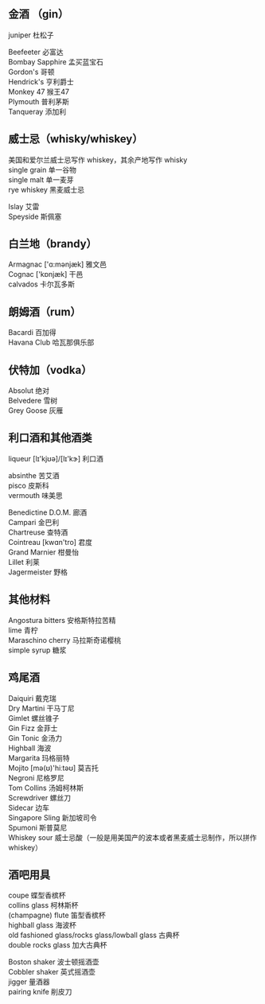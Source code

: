 
## 金酒  （gin）
juniper 杜松子  

Beefeeter 必富达  
Bombay Sapphire 孟买蓝宝石  
Gordon's 哥顿  
Hendrick's 亨利爵士  
Monkey 47 猴王47  
Plymouth 普利茅斯  
Tanqueray 添加利  

## 威士忌（whisky/whiskey）
美国和爱尔兰威士忌写作 whiskey，其余产地写作 whisky  
single grain 单一谷物  
single malt 单一麦芽  
rye whiskey 黑麦威士忌  

Islay 艾雷  
Speyside 斯佩塞  

## 白兰地（brandy）
Armagnac ['ɑ:mənjæk] 雅文邑  
Cognac ['kɒnjæk] 干邑  
calvados 卡尔瓦多斯  

## 朗姆酒（rum）
Bacardi 百加得  
Havana Club 哈瓦那俱乐部

## 伏特加（vodka）
Absolut 绝对  
Belvedere 雪树  
Grey Goose 灰雁   

## 利口酒和其他酒类
liqueur [lɪ'kjʊə]/[lɪ'kɝ] 利口酒  

absinthe 苦艾酒  
pisco 皮斯科  
vermouth 味美思  

Benedictine D.O.M. 廊酒  
Campari 金巴利  
Chartreuse 查特酒  
Cointreau [kwɑn'tro] 君度  
Grand Marnier 柑曼怡  
Lillet 利莱  
Jagermeister 野格  

## 其他材料 

Angostura bitters 安格斯特拉苦精  
lime 青柠  
Maraschino cherry 马拉斯奇诺樱桃  
simple syrup 糖浆  

## 鸡尾酒
Daiquiri 戴克瑞  
Dry Martini 干马丁尼  
Gimlet 螺丝锥子  
Gin Fizz 金菲士  
Gin Tonic 金汤力  
Highball 海波  
Margarita 玛格丽特  
Mojito [mə(ʊ)'hiːtəʊ] 莫吉托  
Negroni 尼格罗尼  
Tom Collins 汤姆柯林斯  
Screwdriver 螺丝刀  
Sidecar 边车  
Singapore Sling 新加坡司令  
Spumoni 斯普莫尼  
Whiskey sour 威士忌酸（一般是用美国产的波本或者黑麦威士忌制作，所以拼作 whiskey）

## 酒吧用具
coupe 蝶型香槟杯   
collins glass 柯林斯杯  
(champagne) flute 笛型香槟杯  
highball glass 海波杯  
old fashioned glass/rocks glass/lowball glass 古典杯  
double rocks glass 加大古典杯  

Boston shaker 波士顿摇酒壶  
Cobbler shaker 英式摇酒壶  
jigger 量酒器  
pairing knife 削皮刀  
